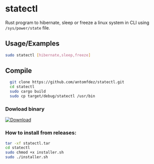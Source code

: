 # statectl

Rust program to hibernate, sleep or freeze a linux system in CLI using ```/sys/power/state``` file.
## Usage/Examples

```bash
sudo statectl [hibernate,sleep,freeze]
```


## Compile

```bash
  git clone https://github.com/antomfdez/statectl.git
  cd statectl
  sudo cargo build
  sudo cp target/debug/statectl /usr/bin
```
    
### Dowload binary
[![Download](https://cdn-icons-png.flaticon.com/128/2989/2989976.png)](https://github.com/antomfdez/statectl/releases/latest)

### How to install from releases:
```bash
tar -xf statectl.tar
cd statectl
sudo chmod +x installer.sh
sudo ./installer.sh
```
